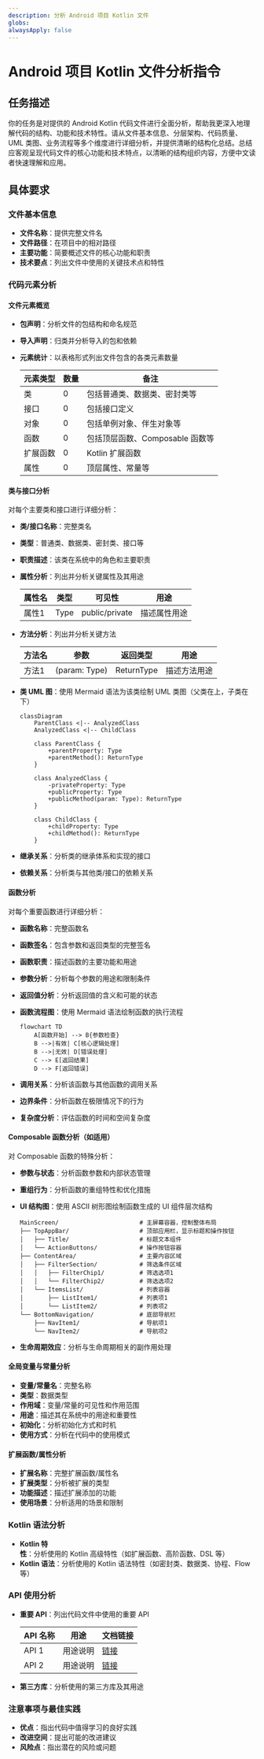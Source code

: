 ```yaml
---
description: 分析 Android 项目 Kotlin 文件
globs: 
alwaysApply: false
---
```

# Android 项目 Kotlin 文件分析指令

## 任务描述

你的任务是对提供的 Android Kotlin 代码文件进行全面分析，帮助我更深入地理解代码的结构、功能和技术特性。请从文件基本信息、分层架构、代码质量、UML 类图、业务流程等多个维度进行详细分析，并提供清晰的结构化总结。总结应客观呈现代码文件的核心功能和技术特点，以清晰的结构组织内容，方便中文读者快速理解和应用。

## 具体要求

### 文件基本信息

- **文件名称**：提供完整文件名
- **文件路径**：在项目中的相对路径
- **主要功能**：简要概述文件的核心功能和职责
- **技术要点**：列出文件中使用的关键技术点和特性

### 代码元素分析

#### 文件元素概览

- **包声明**：分析文件的包结构和命名规范
- **导入声明**：归类并分析导入的包和依赖
- **元素统计**：以表格形式列出文件包含的各类元素数量

  | 元素类型 | 数量 | 备注 |
  |---------|------|------|
  | 类      | 0    | 包括普通类、数据类、密封类等 |
  | 接口    | 0    | 包括接口定义 |
  | 对象    | 0    | 包括单例对象、伴生对象等 |
  | 函数    | 0    | 包括顶层函数、Composable 函数等 |
  | 扩展函数 | 0    | Kotlin 扩展函数 |
  | 属性    | 0    | 顶层属性、常量等 |

#### 类与接口分析

对每个主要类和接口进行详细分析：

- **类/接口名称**：完整类名
- **类型**：普通类、数据类、密封类、接口等
- **职责描述**：该类在系统中的角色和主要职责
- **属性分析**：列出并分析关键属性及其用途
  
  | 属性名 | 类型 | 可见性 | 用途 |
  |-------|------|-------|------|
  | 属性1 | Type | public/private | 描述属性用途 |

- **方法分析**：列出并分析关键方法
  
  | 方法名 | 参数 | 返回类型 | 用途 |
  |-------|------|---------|------|
  | 方法1 | (param: Type) | ReturnType | 描述方法用途 |

- **类 UML 图**：使用 Mermaid 语法为该类绘制 UML 类图（父类在上，子类在下）
  
  ```mermaid
  classDiagram
      ParentClass <|-- AnalyzedClass
      AnalyzedClass <|-- ChildClass
      
      class ParentClass {
          +parentProperty: Type
          +parentMethod(): ReturnType
      }
      
      class AnalyzedClass {
          -privateProperty: Type
          +publicProperty: Type
          +publicMethod(param: Type): ReturnType
      }
      
      class ChildClass {
          +childProperty: Type
          +childMethod(): ReturnType
      }
  ```

- **继承关系**：分析类的继承体系和实现的接口
- **依赖关系**：分析类与其他类/接口的依赖关系

#### 函数分析

对每个重要函数进行详细分析：

- **函数名称**：完整函数名
- **函数签名**：包含参数和返回类型的完整签名
- **函数职责**：描述函数的主要功能和用途
- **参数分析**：分析每个参数的用途和限制条件
- **返回值分析**：分析返回值的含义和可能的状态
- **函数流程图**：使用 Mermaid 语法绘制函数的执行流程
  
  ```mermaid
  flowchart TD
      A[函数开始] --> B{参数检查}
      B -->|有效| C[核心逻辑处理]
      B -->|无效| D[错误处理]
      C --> E[返回结果]
      D --> F[返回错误]
  ```

- **调用关系**：分析该函数与其他函数的调用关系
- **边界条件**：分析函数在极限情况下的行为
- **复杂度分析**：评估函数的时间和空间复杂度

#### Composable 函数分析（如适用）

对 Composable 函数的特殊分析：

- **参数与状态**：分析函数参数和内部状态管理
- **重组行为**：分析函数的重组特性和优化措施
- **UI 结构图**：使用 ASCII 树形图绘制函数生成的 UI 组件层次结构

  ```plaintext
  MainScreen/                       # 主屏幕容器，控制整体布局
  ├── TopAppBar/                    # 顶部应用栏，显示标题和操作按钮
  │   ├── Title/                    # 标题文本组件
  │   └── ActionButtons/            # 操作按钮容器
  ├── ContentArea/                  # 主要内容区域
  │   ├── FilterSection/            # 筛选条件区域
  │   │   ├── FilterChip1/          # 筛选选项1
  │   │   └── FilterChip2/          # 筛选选项2
  │   └── ItemsList/                # 列表容器
  │       ├── ListItem1/            # 列表项1
  │       └── ListItem2/            # 列表项2
  └── BottomNavigation/             # 底部导航栏
      ├── NavItem1/                 # 导航项1
      └── NavItem2/                 # 导航项2
  ```

- **生命周期效应**：分析与生命周期相关的副作用处理

#### 全局变量与常量分析

- **变量/常量名**：完整名称
- **类型**：数据类型
- **作用域**：变量/常量的可见性和作用范围
- **用途**：描述其在系统中的用途和重要性
- **初始化**：分析初始化方式和时机
- **使用方式**：分析在代码中的使用模式

#### 扩展函数/属性分析

- **扩展名称**：完整扩展函数/属性名
- **扩展类型**：分析被扩展的类型
- **功能描述**：描述扩展添加的功能
- **使用场景**：分析适用的场景和限制

### Kotlin 语法分析

- **Kotlin 特性**：分析使用的 Kotlin 高级特性（如扩展函数、高阶函数、DSL 等）
- **Kotlin 语法**：分析使用的 Kotlin 语法特性（如密封类、数据类、协程、Flow 等）  

### API 使用分析

- **重要 API**：列出代码文件中使用的重要 API

  | API 名称 | 用途 | 文档链接 |
  |---------|------|---------|
  | API 1   | 用途说明 | [链接](https://example.com) |
  | API 2   | 用途说明 | [链接](https://example.com) |

- **第三方库**：分析使用的第三方库及其用途

### 注意事项与最佳实践

- **优点**：指出代码中值得学习的良好实践
- **改进空间**：提出可能的改进建议
- **风险点**：指出潜在的风险或问题
